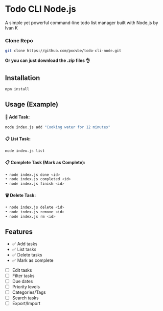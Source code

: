 # Todo CLI Node.js

A simple yet powerful command-line todo list manager built with Node.js by Ivan K

### Clone Repo
```bash
git clone https://github.com/pxcvbe/todo-cli-node.git
```
**Or you can just download the _.zip_ files 👌**

## Installation
```bash
npm install
```

## Usage (Example)
#### 🚀 Add Task:
```bash
node index.js add "Cooking water for 12 minutes"
```
#### 📋 List Task:
```bash
node index.js list
```
#### 📋 Complete Task (Mark as Complete):
```bash
• node index.js done <id>
• node index.js completed <id>
• node index.js finish <id>
```
#### 🗑️ Delete Task:
```bash
• node index.js delete <id>
• node index.js remove <id>
• node index.js rm <id>
```

## Features
- ✅ Add tasks
- ✅ List tasks
- ✅ Delete tasks
- ✅ Mark as complete
- [ ] Edit tasks
- [ ] Filter tasks
- [ ] Due dates
- [ ] Priority levels
- [ ] Categories/Tags
- [ ] Search tasks
- [ ] Export/Import